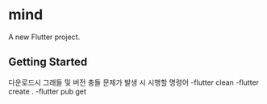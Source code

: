 # mind

A new Flutter project.

## Getting Started

다운로드시 그래들 및 버전 충돌 문제가 발생 시 시행할 명령어
  -flutter clean
  -flutter create .
  -flutter pub get
